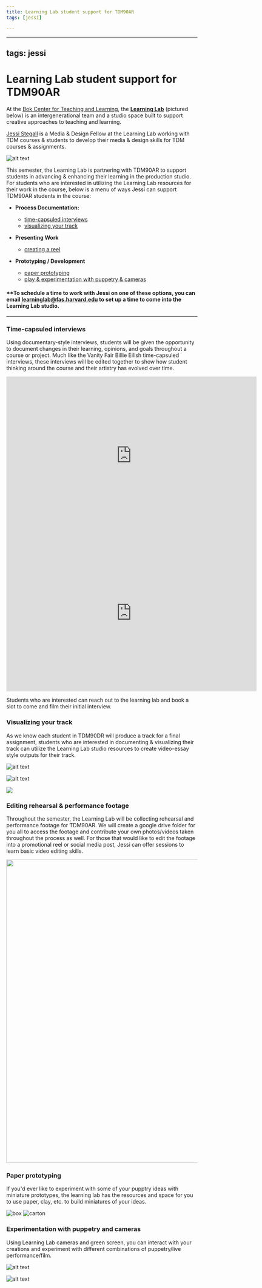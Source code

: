 ```yaml
---
title: Learning Lab student support for TDM90AR
tags: [jessi]

---
```


---
tags: jessi
---

# Learning Lab student support for TDM90AR

At the [Bok Center for Teaching and Learning](https://bokcenter.harvard.edu/home), the **[Learning Lab](https://bokcenter.harvard.edu/learning-lab)** (pictured below) is  an intergenerational team and a studio space built to support creative approaches to teaching and learning.

[Jessi Stegall](https://bokcenter.harvard.edu/people/jessi-stegall) is a Media & Design Fellow at the Learning Lab working with TDM courses & students to develop their media & design skills for TDM courses & assignments. 

![alt text](https://files.slack.com/files-pri/T0HTW3H0V-F03USGPC8FK/38590371560_fab0668c74_c.jpg?pub_secret=2f2723185e)

This semester, the Learning Lab is partnering with TDM90AR to support students in advancing & enhancing their learning in the production studio. For students who are interested in utilizing the Learning Lab resources for their work in the course, below is a menu of ways Jessi can support TDM90AR students in the course:

* **Process Documentation:**
    * [time-capsuled interviews](#Time-capsuled-interviews)
    * [visualizing your track](#Visualizing-your-track)

* **Presenting Work**
    * [creating a reel](#Editing-footage-for-promo/portfolios)

* **Prototyping / Development**
    * [paper prototyping](#Paper-prototyping)
    * [play & experimentation with puppetry & cameras](#Experimentation-with-puppetry-and-cameras)



#### **To schedule a time to work with Jessi on one of these options, you can email learninglab@fas.harvard.edu to set up a time to come into the Learning Lab studio.  
---

### Time-capsuled interviews

Using documentary-style interviews, students will be given the opportunity to document changes in their learning, opinions, and goals throughout a course or project. Much like the Vanity Fair Billie Eilish time-capsuled interviews, these interviews will be edited together to show how student thinking around the course and their artistry has evolved over time. 

<center><iframe width="660" height="415" src="https://www.youtube.com/embed/YltHGKX80Y8" title="YouTube video player" frameborder="0" allow="accelerometer; autoplay; clipboard-write; encrypted-media; gyroscope; picture-in-picture" allowfullscreen></iframe>

<iframe width="660" height="415" src="https://player.vimeo.com/video/738455606?h=b812b0f04c&amp;badge=0&amp;autopause=0&amp;player_id=0&amp;app_id=58479" title="YouTube video player" frameborder="0" allow="accelerometer; autoplay; clipboard-write; encrypted-media; gyroscope; picture-in-picture" allowfullscreen></iframe></center>


Students who are interested can reach out to the learning lab and book a slot to come and film their initial interview. 


### Visualizing your track

As we know each student in TDM90DR will produce a track for a final assignment, students who are interested in documenting & visualizing their track can utilize the Learning Lab studio resources to create video-essay style outputs for their track.

![alt text](https://files.slack.com/files-pri/T0HTW3H0V-F043A6B3DJB/pow_car_crash.gif?pub_secret=392369b021)

![alt text](https://files.slack.com/files-pri/T0HTW3H0V-F043MQ1UQQM/gif10_360.gif?pub_secret=b8b351ef19)

 <left>
<img src="https://files.slack.com/files-pri/T0HTW3H0V-F02G36T2XC2/casting-show.gif?pub_secret=313653f2f6" />  
 
### Editing rehearsal & performance footage 
    
Throughout the semester, the Learning Lab will be collecting rehearsal and performance footage for TDM90AR. We will create a google drive folder for you all to access the footage and contribute your own photos/videos taken throughout the process as well. For those that would like to edit the footage into a promotional reel or social media post, Jessi can offer sessions to learn basic video editing skills. 

    
<center style="margin-bottom: 5px">
    <img src="https://files.slack.com/files-pri/T0HTW3H0V-F03BHF0JQG5/ezgif.com-gif-maker__31_.gif?pub_secret=bac1aa1e45" style="width: 800px" />
</center>    

### Paper prototyping
    
If you'd ever like to experiment with some of your pupptry ideas  with miniature prototypes, the learning lab has the resources and space for you to use paper, clay, etc. to build miniatures of your ideas.    

![box](https://i.imgur.com/wiAtEPL.png)
![carton](https://i.imgur.com/VG9EFHI.png)

### Experimentation with puppetry and cameras
    
Using Learning Lab cameras and green screen, you can interact with your creations and experiment with different combinations of puppetry/live performance/film. 
    
![alt text](https://files.slack.com/files-pri/T0HTW3H0V-F043QP55S3U/gif17_360.gif?pub_secret=b948612b0d)
    
![alt text](https://files.slack.com/files-pri/T0HTW3H0V-F0443C2FM9P/gif09_360.gif?pub_secret=6fa8642665)